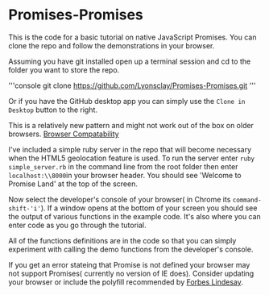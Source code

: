 Promises-Promises
=================

This is the code for a basic tutorial on native JavaScript Promises. You can clone the repo and follow the demonstrations in your browser.

Assuming you have git installed open up a terminal session and cd to the folder you want to store the repo.

'''console
git clone https://github.com/Lyonsclay/Promises-Promises.git
'''

Or if you have the GitHub desktop app you can simply use the `Clone in Desktop` button to the right.

This is a relatively new pattern and might not work out of the box on older browsers.
[Browser Compatability](https://developer.mozilla.org/en-US/docs/Web/JavaScript/Reference/Global_Objects/Promise#AutoCompatibilityTable)

I've included a simple ruby server in the repo that will become necessary when the HTML5 geolocation feature is used. To run the server enter `ruby simple_server.rb` in the command line from the root folder then enter `localhost:\\8000`in your browser header. You should see 'Welcome to Promise Land' at the top of the screen.

Now select the developer's console of your browser( in Chrome its `command-shift-'i'`). If a window opens at the bottom of your screen you should see the output of various functions in the example code. It's also where you can enter code as you go through the tutorial.

All of the functions definitions are in the code so that you can simply experiment with calling the demo functions from the developer's console.

If you get an error stateing that Promise is not defined your browser may not support Promises( currently no version of IE does). Consider updating your browser or include the polyfill recommended by [Forbes Lindesay](https://www.promisejs.org).